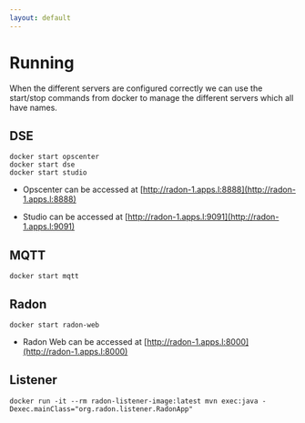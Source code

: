 ```yaml
---
layout: default
---
```


# Running

When the different servers are configured correctly we can use the start/stop
commands from docker to manage the different servers which all have names.


## DSE


```shell
docker start opscenter
docker start dse
docker start studio
```

- Opscenter can be accessed at [http://radon-1.apps.l:8888](http://radon-1.apps.l:8888)

- Studio can be accessed at [http://radon-1.apps.l:9091](http://radon-1.apps.l:9091)

## MQTT


```shell
docker start mqtt
```


## Radon

```shell
docker start radon-web
```

- Radon Web can be accessed at [http://radon-1.apps.l:8000](http://radon-1.apps.l:8000)


## Listener

```shell
docker run -it --rm radon-listener-image:latest mvn exec:java -Dexec.mainClass="org.radon.listener.RadonApp"
```


